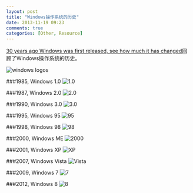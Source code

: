 ```yaml
---
layout: post
title: "Windows操作系统的历史"
date: 2013-11-19 09:23
comments: true
categories: [Other, Resource]
---
```


[30 years ago Windows was first released, see how much it has changed](http://winsource.com/2013/11/12/windows-through-the-years/)回顾了Windows操作系统的历史。

![windows logos](https://raw.github.com/fresky/fresky.github.io/source/images/windowslogos.png)

###1985, Windows 1.0
![1.0](https://raw.github.com/fresky/fresky.github.io/source/images/windows1.0.png)

###1987, Windows 2.0
![2.0](https://raw.github.com/fresky/fresky.github.io/source/images/windows2.0.png)

###1990, Windows 3.0
![3.0](https://raw.github.com/fresky/fresky.github.io/source/images/Windows3.0.png)

###1995, Windows 95
![95](https://raw.github.com/fresky/fresky.github.io/source/images/Windows95.png)

###1998, Windows 98
![98](https://raw.github.com/fresky/fresky.github.io/source/images/Win98.png)

###2000, Windows ME
![2000](https://raw.github.com/fresky/fresky.github.io/source/images/windowsme.gif)

###2001, Windows XP
![XP](https://raw.github.com/fresky/fresky.github.io/source/images/windowsxp.png)

###2007, Windows Vista
![Vista](https://raw.github.com/fresky/fresky.github.io/source/images/windowsvista.png)

###2009, Windows 7
![7](https://raw.github.com/fresky/fresky.github.io/source/images/windows7.jpg)

###2012, Windows 8
![8](https://raw.github.com/fresky/fresky.github.io/source/images/windows8.jpg)